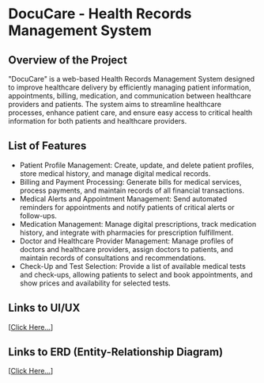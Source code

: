 # DocuCare - Health Records Management System
## Overview of the Project
"DocuCare" is a web-based Health Records Management System designed to improve healthcare delivery by efficiently managing patient information, appointments, billing, medication, and communication between healthcare providers and patients. The system aims to streamline healthcare processes, enhance patient care, and ensure easy access to critical health information for both patients and healthcare providers.

## List of Features
- Patient Profile Management: Create, update, and delete patient profiles, store medical history, and manage digital medical records.
- Billing and Payment Processing: Generate bills for medical services, process payments, and maintain records of all financial transactions.
- Medical Alerts and Appointment Management: Send automated reminders for appointments and notify patients of critical alerts or follow-ups.
- Medication Management: Manage digital prescriptions, track medication history, and integrate with pharmacies for prescription fulfillment.
- Doctor and Healthcare Provider Management: Manage profiles of doctors and healthcare providers, assign doctors to patients, and maintain records of consultations and recommendations.
- Check-Up and Test Selection: Provide a list of available medical tests and check-ups, allowing patients to select and book appointments, and show prices and availability for selected tests.

## Links to UI/UX
[[Click Here...](https://www.figma.com/design/ZIh1xEInTh7Xd8BjWBBtb3/DocuCare-Prototype?node-id=0-1&t=DHuqFcCL87i3uJNE-1)]
## Links to ERD (Entity-Relationship Diagram)
[[Click Here...](https://online.visual-paradigm.com/share.jsp?id=333537393831322d34#diagram:workspace=ypzdjlrj&proj=0&id=4)]
